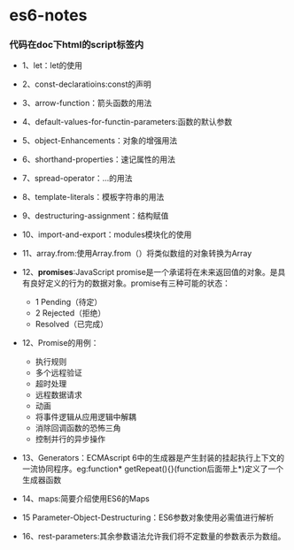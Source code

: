 # es6-notes

### 代码在doc下html的script标签内
+ 1、let：let的使用
+ 2、const-declaratioins:const的声明
+ 3、arrow-function：箭头函数的用法
+ 4、default-values-for-functin-parameters:函数的默认参数
+ 5、object-Enhancements：对象的增强用法
+ 6、shorthand-properties：速记属性的用法
+ 7、spread-operator：...的用法
+ 8、template-literals：模板字符串的用法
+ 9、destructuring-assignment：结构赋值
+ 10、import-and-export：modules模块化的使用
+ 11、array.from:使用Array.from（）将类似数组的对象转换为Array
+ 12、**promises**:JavaScript promise是一个承诺将在未来返回值的对象。是具有良好定义的行为的数据对象。promise有三种可能的状态：
	+ 1 Pending（待定）
	+ 2 Rejected（拒绝）
	+ Resolved（已完成）
+ 12、Promise的用例：
	+ 执行规则 
	+ 多个远程验证 
	+ 超时处理 
	+ 远程数据请求 
	+ 动画 
	+ 将事件逻辑从应用逻辑中解耦 
	+ 消除回调函数的恐怖三角
	+ 控制并行的异步操作 

+ 13、Generators：ECMAscript 6中的生成器是产生封装的挂起执行上下文的一流协同程序。eg:function* getRepeat(){}(function后面带上*)定义了一个生成器函数
+ 14、maps:简要介绍使用ES6的Maps
+ 15 Parameter-Object-Destructuring：ES6参数对象使用必需值进行解析
+ 16、rest-parameters:其余参数语法允许我们将不定数量的参数表示为数组。